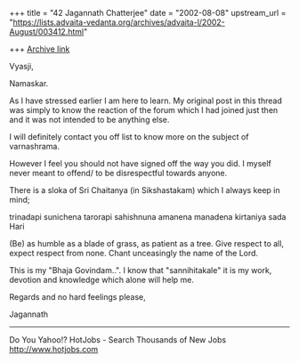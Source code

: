 +++
title = "42 Jagannath Chatterjee"
date = "2002-08-08"
upstream_url = "https://lists.advaita-vedanta.org/archives/advaita-l/2002-August/003412.html"

+++
[Archive link](https://lists.advaita-vedanta.org/archives/advaita-l/2002-August/003412.html)

Vyasji,

Namaskar.

As I have stressed earlier I am here to learn. My
original post in this thread was simply to know the
reaction of the forum which I had joined just then and
it was not intended to be anything else.

I will definitely contact you off list to know more on
the subject of varnashrama.

However I feel you should not have signed off the way
you did. I myself never meant to offend/ to be
disrespectful towards anyone.

There is a sloka of Sri Chaitanya (in Sikshastakam)
which I always keep in mind;

trinadapi sunichena tarorapi sahishnuna
amanena manadena kirtaniya sada Hari

(Be) as humble as a blade of grass, as patient as a
tree. Give respect to all, expect respect from none.
Chant unceasingly the name of the Lord.

This is my "Bhaja Govindam..". I know that
"sannihitakale" it is my work, devotion and knowledge
which alone will help me.

Regards and no hard feelings please,

Jagannath







__________________________________________________
Do You Yahoo!?
HotJobs - Search Thousands of New Jobs
http://www.hotjobs.com

